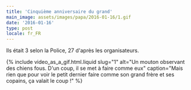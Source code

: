 ```yaml
---
title: 'Cinquième anniversaire du grand'
main_image: assets/images/papa/2016-01-16/1.gif
date: '2016-01-16'
type: post
locale: fr_FR
---
```


Ils était 3 selon la Police, 27 d'après les organisateurs.

<!-- more -->

{% include video_as_a_gif.html.liquid
slug="1"
alt="Un mouton observant des chiens fous. D'un coup, il se met à faire comme eux"
caption="Mais rien que pour voir le petit dernier faire comme son grand frère et ses copains, ça valait le coup !"
%}
